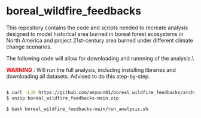

# boreal_wildfire_feedbacks  


This repository contains the code and scripts needed to recreate analysis
designed to model historical area burned in boreal forest ecosystems in North
America and project 21st-century area burned under different climate change 
scenarios.  
  



The following code will allow for downloading and runnning of the analysis.\

<span style="color:red"> **WARNING** </span>: Will run the full analysis, including installing libraries and 
downloading all datasets. Advised to do this step-by-step.

```bash

$ curl -LJO https://github.com/amyoun01/boreal_wildfire_feedbacks/archive/refs/heads/main.zip
$ unzip boreal_wildfire_feedbacks-main.zip

$ bash boreal_wildfire_feedbacks-main/run_analysis.sh

```

